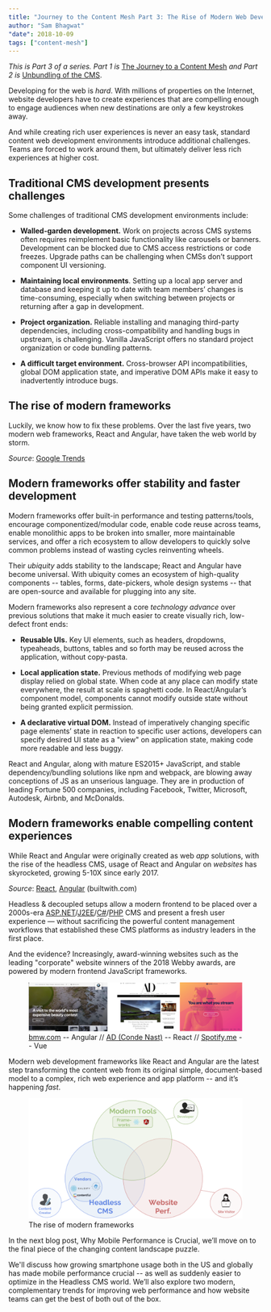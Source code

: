 ```yaml
---
title: "Journey to the Content Mesh Part 3: The Rise of Modern Web Development"
author: "Sam Bhagwat"
"date": 2018-10-09
tags: ["content-mesh"]
---
```


_This is Part 3 of a series. Part 1 is_ [The Journey to a Content Mesh](/blog/2018-10-04-journey-to-the-content-mesh) _and Part 2 is_ [Unbundling of the CMS](/blog/2018-10-10-unbundling-of-the-cms).

Developing for the web is _hard_. With millions of properties on the Internet, website developers have to create experiences that are compelling enough to engage audiences when new destinations are only a few keystrokes away.

And while creating rich user experiences is never an easy task, standard content web development environments introduce additional challenges. Teams are forced to work around them, but ultimately deliver less rich experiences at higher cost.

## Traditional CMS development presents challenges

Some challenges of traditional CMS development environments include:

- **Walled-garden development.** Work on projects across CMS systems often requires reimplement basic functionality like carousels or banners. Development can be blocked due to CMS access restrictions or code freezes. Upgrade paths can be challenging when CMSs don’t support component UI versioning.

- **Maintaining local environments**. Setting up a local app server and database and keeping it up to date with team members’ changes is time-consuming, especially when switching between projects or returning after a gap in development.

- **Project organization.** Reliable installing and managing third-party dependencies, including cross-compatibility and handling bugs in upstream, is challenging. Vanilla JavaScript offers no standard project organization or code bundling patterns.

- **A difficult target environment.** Cross-browser API incompatibilities, global DOM application state, and imperative DOM APIs make it easy to inadvertently introduce bugs.

## The rise of modern frameworks

Luckily, we know how to fix these problems. Over the last five years, two modern web frameworks, React and Angular, have taken the web world by storm.

<date-chart
    title="React and Angular interest as % of Javascript"
    series-data='[{ "name": "React", "data": [{ "value": "0.012987013", "date": "2012/08"}, { "value": "0.01369863", "date": "2012/09"}, { "value": "0.013333333", "date": "2012/10"}, { "value": "0.014285714", "date": "2012/11"}, { "value": "0.015625", "date": "2012/12"}, { "value": "0.013513514", "date": "2013/01"}, { "value": "0.012987013", "date": "2013/02"}, { "value": "0.012658228", "date": "2013/03"}, { "value": "0.012820513", "date": "2013/04"}, { "value": "0.012987013", "date": "2013/05"}, { "value": "0.012987013", "date": "2013/06"}, { "value": "0.013157895", "date": "2013/07"}, { "value": "0.012658228", "date": "2013/08"}, { "value": "0.012987013", "date": "2013/09"}, { "value": "0.011764706", "date": "2013/10"}, { "value": "0.012658228", "date": "2013/11"}, { "value": "0.01369863", "date": "2013/12"}, { "value": "0.012820513", "date": "2014/01"}, { "value": "0.011904762", "date": "2014/02"}, { "value": "0.011764706", "date": "2014/03"}, { "value": "0.011494253", "date": "2014/04"}, { "value": "0.011904762", "date": "2014/05"}, { "value": "0.011627907", "date": "2014/06"}, { "value": "0.02247191", "date": "2014/07"}, { "value": "0.023255814", "date": "2014/08"}, { "value": "0.023809524", "date": "2014/09"}, { "value": "0.022988506", "date": "2014/10"}, { "value": "0.0375", "date": "2014/11"}, { "value": "0.039473684", "date": "2014/12"}, { "value": "0.037037037", "date": "2015/01"}, { "value": "0.056818182", "date": "2015/02"}, { "value": "0.056818182", "date": "2015/03"}, { "value": "0.054347826", "date": "2015/04"}, { "value": "0.056179775", "date": "2015/05"}, { "value": "0.0625", "date": "2015/06"}, { "value": "0.07", "date": "2015/07"}, { "value": "0.076923077", "date": "2015/08"}, { "value": "0.075268817", "date": "2015/09"}, { "value": "0.085106383", "date": "2015/10"}, { "value": "0.093023256", "date": "2015/11"}, { "value": "0.095238095", "date": "2015/12"}, { "value": "0.116883117", "date": "2016/01"}, { "value": "0.129411765", "date": "2016/02"}, { "value": "0.134831461", "date": "2016/03"}, { "value": "0.137931034", "date": "2016/04"}, { "value": "0.141176471", "date": "2016/05"}, { "value": "0.131868132", "date": "2016/06"}, { "value": "0.155844156", "date": "2016/07"}, { "value": "0.148148148", "date": "2016/08"}, { "value": "0.15", "date": "2016/09"}, { "value": "0.168674699", "date": "2016/10"}, { "value": "0.168674699", "date": "2016/11"}, { "value": "0.172839506", "date": "2016/12"}, { "value": "0.188235294", "date": "2017/01"}, { "value": "0.189473684", "date": "2017/02"}, { "value": "0.191919192", "date": "2017/03"}, { "value": "0.210526316", "date": "2017/04"}, { "value": "0.22826087", "date": "2017/05"}, { "value": "0.242105263", "date": "2017/06"}, { "value": "0.258823529", "date": "2017/07"}, { "value": "0.25", "date": "2017/08"}, { "value": "0.23255814", "date": "2017/09"}, { "value": "0.252747253", "date": "2017/10"}, { "value": "0.244186047", "date": "2017/11"}, { "value": "0.253333333", "date": "2017/12"}, { "value": "0.265060241", "date": "2018/01"}, { "value": "0.272727273", "date": "2018/02"}, { "value": "0.275862069", "date": "2018/03"}, { "value": "0.285714286", "date": "2018/04"}, { "value": "0.280898876", "date": "2018/05"}, { "value": "0.333333333", "date": "2018/06"}, { "value": "0.369047619", "date": "2018/07"}, { "value": "0.348837209", "date": "2018/08"}, { "value": "0.317073171", "date": "2018/09"} ]}, { "name": "Angular", "data": [{ "value": "0.012987013", "date": "2012/08"}, { "value": "0.01369863", "date": "2012/09"}, { "value": "0.026666667", "date": "2012/10"}, { "value": "0.028571429", "date": "2012/11"}, { "value": "0.03125", "date": "2012/12"}, { "value": "0.027027027", "date": "2013/01"}, { "value": "0.038961039", "date": "2013/02"}, { "value": "0.050632911", "date": "2013/03"}, { "value": "0.051282051", "date": "2013/04"}, { "value": "0.064935065", "date": "2013/05"}, { "value": "0.077922078", "date": "2013/06"}, { "value": "0.078947368", "date": "2013/07"}, { "value": "0.088607595", "date": "2013/08"}, { "value": "0.103896104", "date": "2013/09"}, { "value": "0.105882353", "date": "2013/10"}, { "value": "0.113924051", "date": "2013/11"}, { "value": "0.109589041", "date": "2013/12"}, { "value": "0.128205128", "date": "2014/01"}, { "value": "0.142857143", "date": "2014/02"}, { "value": "0.152941176", "date": "2014/03"}, { "value": "0.16091954", "date": "2014/04"}, { "value": "0.178571429", "date": "2014/05"}, { "value": "0.197674419", "date": "2014/06"}, { "value": "0.191011236", "date": "2014/07"}, { "value": "0.209302326", "date": "2014/08"}, { "value": "0.226190476", "date": "2014/09"}, { "value": "0.229885057", "date": "2014/10"}, { "value": "0.225", "date": "2014/11"}, { "value": "0.236842105", "date": "2014/12"}, { "value": "0.234567901", "date": "2015/01"}, { "value": "0.238636364", "date": "2015/02"}, { "value": "0.25", "date": "2015/03"}, { "value": "0.25", "date": "2015/04"}, { "value": "0.247191011", "date": "2015/05"}, { "value": "0.260416667", "date": "2015/06"}, { "value": "0.27", "date": "2015/07"}, { "value": "0.274725275", "date": "2015/08"}, { "value": "0.268817204", "date": "2015/09"}, { "value": "0.255319149", "date": "2015/10"}, { "value": "0.255813953", "date": "2015/11"}, { "value": "0.261904762", "date": "2015/12"}, { "value": "0.25974026", "date": "2016/01"}, { "value": "0.270588235", "date": "2016/02"}, { "value": "0.269662921", "date": "2016/03"}, { "value": "0.275862069", "date": "2016/04"}, { "value": "0.282352941", "date": "2016/05"}, { "value": "0.274725275", "date": "2016/06"}, { "value": "0.285714286", "date": "2016/07"}, { "value": "0.283950617", "date": "2016/08"}, { "value": "0.275", "date": "2016/09"}, { "value": "0.265060241", "date": "2016/10"}, { "value": "0.253012048", "date": "2016/11"}, { "value": "0.24691358", "date": "2016/12"}, { "value": "0.258823529", "date": "2017/01"}, { "value": "0.263157895", "date": "2017/02"}, { "value": "0.252525253", "date": "2017/03"}, { "value": "0.252631579", "date": "2017/04"}, { "value": "0.260869565", "date": "2017/05"}, { "value": "0.273684211", "date": "2017/06"}, { "value": "0.270588235", "date": "2017/07"}, { "value": "0.27173913", "date": "2017/08"}, { "value": "0.255813953", "date": "2017/09"}, { "value": "0.252747253", "date": "2017/10"}, { "value": "0.255813953", "date": "2017/11"}, { "value": "0.24", "date": "2017/12"}, { "value": "0.253012048", "date": "2018/01"}, { "value": "0.25", "date": "2018/02"}, { "value": "0.252873563", "date": "2018/03"}, { "value": "0.241758242", "date": "2018/04"}, { "value": "0.258426966", "date": "2018/05"}, { "value": "0.264367816", "date": "2018/06"}, { "value": "0.273809524", "date": "2018/07"}, { "value": "0.26744186", "date": "2018/08"}, { "value": "0.243902439", "date": "2018/09"}]}]'>
</date-chart>

_Source_: [Google Trends](https://trends.google.com/trends/explore?date=2012-01-01%202018-08-31&geo=US&q=%2Fm%2F012l1vxv,%2Fm%2F0j45p7w,%2Fm%2F02p97)

## Modern frameworks offer stability and faster development

Modern frameworks offer built-in performance and testing patterns/tools, encourage componentized/modular code, enable code reuse across teams, enable monolithic apps to be broken into smaller, more maintainable services, and offer a rich ecosystem to allow developers to quickly solve common problems instead of wasting cycles reinventing wheels.

Their _ubiquity_ adds stability to the landscape; React and Angular have become universal. With ubiquity comes an ecosystem of high-quality components -- tables, forms, date-pickers, whole design systems -- that are open-source and available for plugging into any site.

Modern frameworks also represent a core _technology advance_ over previous solutions that make it much easier to create visually rich, low-defect front ends:

- **Reusable UIs.** Key UI elements, such as headers, dropdowns, typeaheads, buttons, tables and so forth may be reused across the application, without copy-pasta.

- **Local application state.** Previous methods of modifying web page display relied on global state. When code at any place can modify state everywhere, the result at scale is spaghetti code. In React/Angular’s component model, components cannot modify outside state without being granted explicit permission.

- **A declarative virtual DOM.** Instead of imperatively changing specific page elements’ state in reaction to specific user actions, developers can specify desired UI state as a "view" on application state, making code more readable and less buggy.

React and Angular, along with mature ES2015+ JavaScript, and stable dependency/bundling solutions like npm and webpack, are blowing away conceptions of JS as an unserious language. They are in production of leading Fortune 500 companies, including Facebook, Twitter, Microsoft, Autodesk, Airbnb, and McDonalds.

## Modern frameworks enable compelling content experiences

While React and Angular were originally created as web _app_ solutions, with the rise of the headless CMS, usage of React and Angular on _websites_ has skyrocketed, growing 5-10X since early 2017.

<date-chart 
    title="React and Angular usage" 
    y-axis-label="% of top 10,000 sites" 
    series-data='[{ "name": "React", "data": [{ "date": "2017/01", "value": "0.0170"}, { "date": "2017/04", "value": "0.0223"}, { "date": "2017/06", "value": "0.0251"}, { "date": "2017/08", "value": "0.0283"}, { "date": "2018/01", "value": "0.0538"}, { "date": "2018/08", "value": "0.0738"}] },{ "name": "Angular", "data": [{ "date": "2017/06", "value": "0.0001"}, { "date": "2017/08", "value": "0.0007"}, { "date": "2018/01", "value": "0.0018"}, { "date": "2018/08", "value": "0.0184"}] }]'>
</date-chart>

_Source_: [React](https://trends.builtwith.com/javascript/React), [Angular](https://trends.builtwith.com/framework/Angular) (builtwith.com)

Headless & decoupled setups allow a modern frontend to be placed over a 2000s-era [ASP.NET](http://www.dnnsoftware.com/)/[J2EE](https://www.adobe.com/marketing/experience-manager.html)/[C#](https://www.sitecore.com/)/[PHP](https://wordpress.com/) CMS and present a fresh user experience — without sacrificing the powerful content management workflows that established these CMS platforms as industry leaders in the first place.

And the evidence? Increasingly, award-winning websites such as the leading "corporate" website winners of the 2018 Webby awards, are powered by modern frontend JavaScript frameworks.

<figure>
  <img alt="" src="./bmw-arch-digest-spotify.png" />
  <figcaption>
    <a href="https://bmw.com">bmw.com</a> -- Angular   //   <a href="https://architecturaldigest.com">AD (Conde Nast)</a> -- React // <a href="https://spotify.me">Spotify.me</a> -- Vue
  </figcaption>
</figure>

Modern web development frameworks like React and Angular are the latest step transforming the content web from its original simple, document-based model to a complex, rich web experience and app platform -- and it’s happening _fast_.

<figure>
  <img alt="" src="./modern-frameworks.png" />
  <figcaption>
    The rise of modern frameworks
  </figcaption>
</figure>

In the next blog post, Why Mobile Performance is Crucial, we’ll move on to the final piece of the changing content landscape puzzle.

We'll discuss how growing smartphone usage both in the US and globally has made mobile performance crucial -- as well as suddenly easier to optimize in the Headless CMS world. We’ll also explore two modern, complementary trends for improving web performance and how website teams can get the best of both out of the box.
